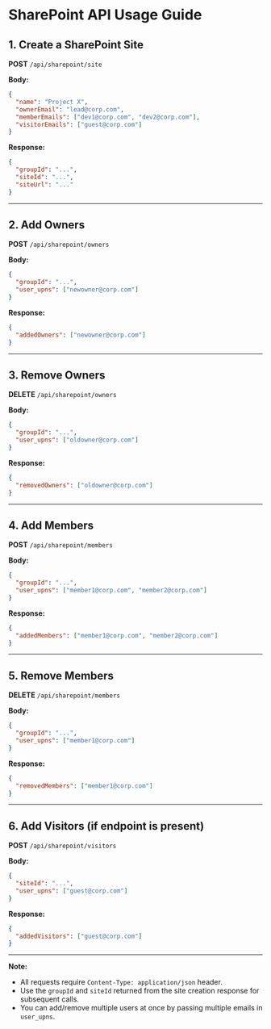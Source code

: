 # SharePoint API Usage Guide

## 1. Create a SharePoint Site

**POST** `/api/sharepoint/site`

**Body:**
```json
{
  "name": "Project X",
  "ownerEmail": "lead@corp.com",
  "memberEmails": ["dev1@corp.com", "dev2@corp.com"],
  "visitorEmails": ["guest@corp.com"]
}
```
**Response:**
```json
{
  "groupId": "...",
  "siteId": "...",
  "siteUrl": "..."
}
```

---

## 2. Add Owners

**POST** `/api/sharepoint/owners`

**Body:**
```json
{
  "groupId": "...",
  "user_upns": ["newowner@corp.com"]
}
```
**Response:**
```json
{
  "addedOwners": ["newowner@corp.com"]
}
```

---

## 3. Remove Owners

**DELETE** `/api/sharepoint/owners`

**Body:**
```json
{
  "groupId": "...",
  "user_upns": ["oldowner@corp.com"]
}
```
**Response:**
```json
{
  "removedOwners": ["oldowner@corp.com"]
}
```

---

## 4. Add Members

**POST** `/api/sharepoint/members`

**Body:**
```json
{
  "groupId": "...",
  "user_upns": ["member1@corp.com", "member2@corp.com"]
}
```
**Response:**
```json
{
  "addedMembers": ["member1@corp.com", "member2@corp.com"]
}
```

---

## 5. Remove Members

**DELETE** `/api/sharepoint/members`

**Body:**
```json
{
  "groupId": "...",
  "user_upns": ["member1@corp.com"]
}
```
**Response:**
```json
{
  "removedMembers": ["member1@corp.com"]
}
```

---

## 6. Add Visitors (if endpoint is present)

**POST** `/api/sharepoint/visitors`

**Body:**
```json
{
  "siteId": "...",
  "user_upns": ["guest@corp.com"]
}
```
**Response:**
```json
{
  "addedVisitors": ["guest@corp.com"]
}
```

---

**Note:**
- All requests require `Content-Type: application/json` header.
- Use the `groupId` and `siteId` returned from the site creation response for subsequent calls.
- You can add/remove multiple users at once by passing multiple emails in `user_upns`.
